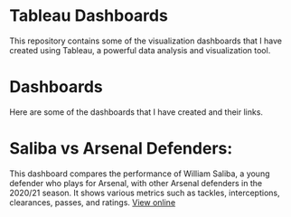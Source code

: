 # Tableau Dashboards
This repository contains some of the visualization dashboards that I have created using Tableau, a powerful data analysis and visualization tool.


# Dashboards
Here are some of the dashboards that I have created and their links.


# Saliba vs Arsenal Defenders: 
This dashboard compares the performance of William Saliba, a young defender who plays for Arsenal, with other Arsenal defenders in the 2020/21 season. It shows various metrics such as tackles, interceptions, clearances, passes, and ratings. [View online](https://public.tableau.com/views/SalibaDashboard/Dashboard1?:language=en-US&:display_count=n&:origin=viz_share_link)
